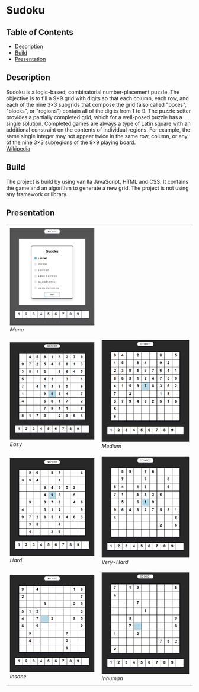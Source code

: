 # Sudoku

## Table of Contents

-   [Description](#description)
-   [Build](#build)
-   [Presentation](#presentation)

## Description

Sudoku is a logic-based, combinatorial number-placement puzzle. The objective is to fill a 9×9 grid with digits so that each column, each row, and each of the nine 3×3 subgrids that compose the grid (also called "boxes", "blocks", or "regions") contain all of the digits from 1 to 9. The puzzle setter provides a partially completed grid, which for a well-posed puzzle has a single solution. Completed games are always a type of Latin square with an additional constraint on the contents of individual regions. For example, the same single integer may not appear twice in the same row, column, or any of the nine 3×3 subregions of the 9×9 playing board.<br> [Wikipedia](https://en.wikipedia.org/wiki/Sudoku)

## Build

The project is build by using vanilla JavaScript, HTML and CSS. It contains the game and an algorithm to generate a new grid. The project is not using any framework or library.

## Presentation

<div id="image-table">
    <table>
        <tr>
    	    <td style="padding:10px">
        	    <img src="docs/images/menu.png" width="600"/>
                <br>
                <em>Menu</em>
      	    </td>
        </tr>   
	    <tr>
    	    <td style="padding:10px">
        	    <img src="docs/images/easy.png" width="600"/>
                <br>
                <em>Easy</em>
      	    </td>
            <td style="padding:10px">
            	<img src="docs/images/medium.png" width="600"/>
                <br>
                <em>Medium</em>
            </td>
        </tr>
        <tr>
    	    <td style="padding:10px">
        	    <img src="docs/images/hard.png" width="600"/>
                <br>
                <em>Hard</em>
      	    </td>
            <td style="padding:10px">
            	<img src="docs/images/very-hard.png" width="600"/>
                <br>
                <em>Very-Hard</em>
            </td>
        </tr>
        <tr>
    	    <td style="padding:10px">
        	    <img src="docs/images/insane.png" width="600"/>
                <br>
                <em>Insane</em>
      	    </td>
            <td style="padding:10px">
            	<img src="docs/images/inhuman.png" width="600"/>
                <br>
                <em>Inhuman</em>
            </td>
        </tr>
    </table>
</div>
